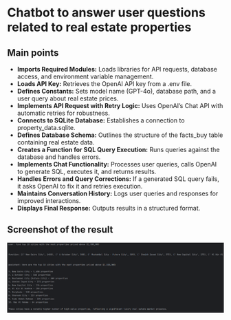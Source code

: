 # Chatbot to answer user questions related to real estate properties

## Main points
 - **Imports Required Modules:** Loads libraries for API requests, database access, and environment variable management.
 - **Loads API Key:** Retrieves the OpenAI API key from a .env file.
 - **Defines Constants:** Sets model name (GPT-4o), database path, and a user query about real estate prices.
 - **Implements API Request with Retry Logic:** Uses OpenAI’s Chat API with automatic retries for robustness.
 - **Connects to SQLite Database:** Establishes a connection to property_data.sqlite.
 - **Defines Database Schema:** Outlines the structure of the facts_buy table containing real estate data.
 - **Creates a Function for SQL Query Execution:** Runs queries against the database and handles errors.
 - **Implements Chat Functionality:** Processes user queries, calls OpenAI to generate SQL, executes it, and returns results.
 - **Handles Errors and Query Corrections:** If a generated SQL query fails, it asks OpenAI to fix it and retries execution.
 - **Maintains Conversation History:** Logs user queries and responses for improved interactions.
 - **Displays Final Response:** Outputs results in a structured format.

## Screenshot of the result
![Screenshot of the result](Screenshot.png)